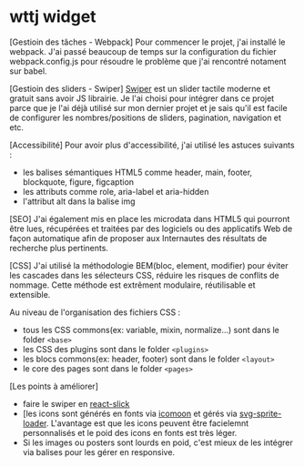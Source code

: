# wttj widget

[Gestioin des tâches - Webpack]
Pour commencer le projet, j'ai installé le webpack. J'ai passé beaucoup de temps sur la configuration du fichier webpack.config.js pour résoudre le problème que j'ai rencontré notament sur babel.

[Gestioin des sliders - Swiper]
[Swiper](https://idangero.us/swiper/) est un slider tactile moderne et gratuit sans avoir JS librairie. Je l'ai choisi pour intégrer dans ce projet parce que je l'ai déjà utilisé sur mon dernier projet et je sais qu'il est facile de configurer les nombres/positions de sliders, pagination, navigation et etc.

[Accessibilité]
Pour avoir plus d'accessibilité, j'ai utilisé les astuces suivants :
  - les balises sémantiques HTML5 comme header, main, footer, blockquote, figure, figcaption
  - les attributs comme role, aria-label et aria-hidden
  - l'attribut alt dans la balise img

[SEO]
J'ai également mis en place les microdata dans HTML5 qui pourront être lues, récupérées et traitées par des logiciels ou des applicatifs Web de façon automatique afin de proposer aux Internautes des résultats de recherche plus pertinents.

[CSS]
J'ai utilisé la méthodologie BEM(bloc, element, modifier) pour éviter les cascades dans les sélecteurs CSS, réduire les risques de conflits de nommage. Cette méthode est extrêment modulaire, réutilisable et extensible.

Au niveau de l'organisation des fichiers CSS :
  - tous les CSS commons(ex: variable, mixin, normalize...) sont dans le folder `<base>`
  - les CSS des plugins sont dans le folder `<plugins>`
  - les blocs commons(ex: header, footer) sont dans le folder `<layout>`
  - le core des pages sont dans le folder `<pages>`

[Les points à améliorer]
  - faire le swiper en [react-slick](https://github.com/akiran/react-slick)
  - [les icons sont générés en fonts via [icomoon](http://moon.io/app/) et gérés via [svg-sprite-loader](https://github.com/kisenka/svg-sprite-loader/blob/master/README.md). L'avantage est que les icons peuvent être facielemnt personnalisés et le poid des icons en fonts est très léger.
  - Si les images ou posters sont lourds en poid, c'est mieux de les intégrer via balises <picture> <source> pour les gérer en responsive.
